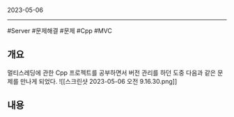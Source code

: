 

2023-05-06

----
#Server  #문제해결 #문제 #Cpp #MVC 

## 개요
멀티스레딩에 관한 Cpp 프로젝트를 공부하면서 버전 관리를 하던 도중 다음과 같은 문제를 만나게 되었다. 
![[스크린샷 2023-05-06 오전 9.16.30.png]]

## 내용
